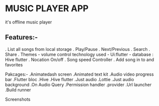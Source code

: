 # MUSIC PLAYER APP

it's offline music player

## Features:-
   . List all songs from local storage
   . Play/Pause
   . Next/Previous
   . Search
   . Share
   . Themes - volume control technology used - Ui:flutter - database : Hive flutter
   . Nocation On/off
   . Song speed Controller 
   . Add song in to and favorites
  
 Pakcages:-
    .Animatedash screen
    .Animated text kit 
    .Audio video progress bar 
    .Flutter bloc
    .Hive
    .Hive flutter
    .Just audio
    .Lottie
    .Just audio background
    .On Audio Query
    .Permission handler
    .provider 
    .Url launcher
    .Build runner
    
  Screenshots
     

